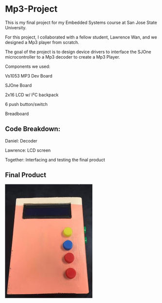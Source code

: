 # Mp3-Project

This is my final project for my Embedded Systems course at San Jose State University.

For this project, I collaborated with a fellow student, Lawrence Wan, and we designed a Mp3 player from scratch.

The goal of the project is to design device drivers to interface the SJOne microcontroller to a Mp3 decoder to create a Mp3 Player.


Components we used:

Vs1053 MP3 Dev Board


SJOne Board


2x16 LCD w/ I²C backpack


6 push button/switch


Breadboard


## Code Breakdown:


Daniel: Decoder


Lawrence: LCD screen


Together: Interfacing and testing the final product

## Final Product
![alt text](https://github.com/hikiri00daniel/Mp3-Project/blob/master/mp3%20final.JPG)

